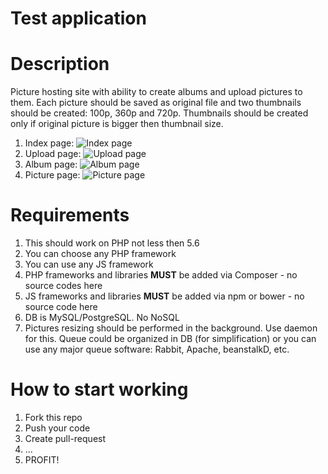 # Test application

# Description

Picture hosting site with ability to create albums and upload pictures to them. Each picture should be saved as original file and two thumbnails should be created: 100p, 360p and 720p. Thumbnails should be created only if original picture is bigger then thumbnail size.

1. Index page: ![Index page](http://joxi.net/Vrw8OR9sO3z8Ym.jpg)
1. Upload page: ![Upload page](http://joxi.net/DmBLpw0SwYQj3A.jpg)
1. Album page: ![Album page](http://joxi.net/DmBLpw0SwYQ83A.jpg)
1. Picture page: ![Picture page](http://joxi.net/a2XZpLGs1WdMKr.jpg)

# Requirements

1. This should work on PHP not less then 5.6
1. You can choose any PHP framework
1. You can use any JS framework
1. PHP frameworks and libraries **MUST** be added via Composer - no source codes here
1. JS frameworks and libraries **MUST** be added via npm or bower - no source code here
1. DB is MySQL/PostgreSQL. No NoSQL
1. Pictures resizing should be performed in the background. Use daemon for this. Queue could be organized in DB (for simplification) or you can use any major queue software: Rabbit, Apache, beanstalkD, etc.

# How to start working

1. Fork this repo
1. Push your code
1. Create pull-request
1. ...
1. PROFIT!
